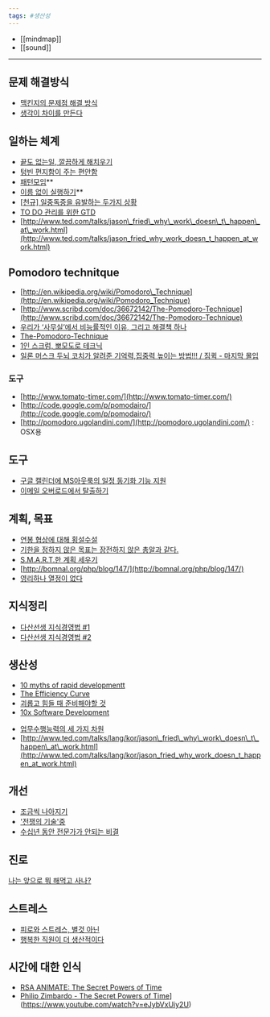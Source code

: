 ```yaml
---
tags: #생산성 
---
```


* [[mindmap]]
* [[sound]]
----

## 문제 해결방식
- [맥킨지의 문제점 해결 방식](http://www.emh.co.kr/xhtml/mckinsey_way.html "맥킨지의 문제점 해결 방식")
- [생각이 차이를 만든다](http://inuit.co.kr/1578 "http://inuit.co.kr/1578")

## 일하는 체계
- [끝도 없는일, 깔끔하게 해치우기](http://inuit.co.kr/1496 "http://inuit.co.kr/1496")
- [텅빈 편지함이 주는 편안함](http://twiny.tistory.com/2590 "http://twiny.tistory.com/2590")
- [패턴모임](http://www.onoffmix.com/e/only2u4u/149 "http://www.onoffmix.com/e/only2u4u/149")**
- [이름 없이 실행하기](http://ahastudio.com/note/PatternWriting2007 "http://ahastudio.com/note/PatternWriting2007")**
- [[천규] 일중독증을 유발하는 두가지 상황](http://yunsunghan.tistory.com/222 "http://yunsunghan.tistory.com/222")
- [TO DO 관리를 위한 GTD](http://www.smartplace.kr/blog_post_330.aspx "http://www.smartplace.kr/blog_post_330.aspx")
- [http://www.ted.com/talks/jason\_fried\_why\_work\_doesn\_t\_happen\_at\_work.html](http://www.ted.com/talks/jason_fried_why_work_doesn_t_happen_at_work.html)

## Pomodoro technitque
- [http://en.wikipedia.org/wiki/Pomodoro\_Technique](http://en.wikipedia.org/wiki/Pomodoro_Technique)
- [http://www.scribd.com/doc/36672142/The-Pomodoro-Technique](http://www.scribd.com/doc/36672142/The-Pomodoro-Technique)
- [우리가 ‘사무실’에서 비능률적인 이유, 그리고 해결책 하나](http://www.talk-with-hani.com/archives/1136 "http://www.talk-with-hani.com/archives/1136")
- [The-Pomodoro-Technique](http://www.scribd.com/doc/36672142/The-Pomodoro-Technique)
- [1인 스크럼, 뽀모도로 테크닉](http://gl3d.net/entry/1%EC%9D%B8-%EC%8A%A4%ED%81%AC%EB%9F%BC-%EB%BD%80%EB%AA%A8%EB%8F%84%EB%A1%9C-%ED%85%8C%ED%81%AC%EB%8B%89 "http://gl3d.net/entry/1%EC%9D%B8-%EC%8A%A4%ED%81%AC%EB%9F%BC-%EB%BD%80%EB%AA%A8%EB%8F%84%EB%A1%9C-%ED%85%8C%ED%81%AC%EB%8B%89")
- [일론 머스크 두뇌 코치가 알려준 기억력,집중력 높이는 방법!!! / 짐퀵 - 마지막 몰입](https://www.youtube.com/watch?v=JSSFhLWfrWc)

### 도구
- [http://www.tomato-timer.com/](http://www.tomato-timer.com/)
- [http://code.google.com/p/pomodairo/](http://code.google.com/p/pomodairo/)
- [http://pomodoro.ugolandini.com/](http://pomodoro.ugolandini.com/) : OSX용

## 도구
- [구글 캘린더에 MS아웃룩의 일정 동기화 기능 지원](http://okjsp.tistory.com/1165643360 "http://okjsp.tistory.com/1165643360")
- [이메일 오버로드에서 탈출하기](http://www.talk-with-hani.com/archives/753 "http://www.talk-with-hani.com/archives/753")

## 계획, 목표
- [연봉 협상에 대해 횡설수설](http://kaistizen.net/EE/index.php/weblog/comments/a_bit_of_thought_about_salary_negotiation/ "http://kaistizen.net/EE/index.php/weblog/comments/a_bit_of_thought_about_salary_negotiation/")
- [기한을 정하지 않은 목표는 장전하지 않은 총알과 같다.](http://moai.tistory.com/652 "http://moai.tistory.com/652")
- [S.M.A.R.T.한 계획 세우기](http://www.zdnet.co.kr/itbiz/column/hotissue/0,39030451,39135710,00.htm "http://www.zdnet.co.kr/itbiz/column/hotissue/0,39030451,39135710,00.htm")
- [http://bomnal.org/php/blog/147/](http://bomnal.org/php/blog/147/)
- [영리하나 열정이 없다](http://agile.egloos.com/5304902 "http://agile.egloos.com/5304902")

## 지식정리
- [다산선생 지식경영법 \#1](http://cbiscuit.info/119 "http://cbiscuit.info/119")
- [다산선생 지식경영법 \#2](http://cbiscuit.info/120 "http://cbiscuit.info/120")

## 생산성
- [10 myths of rapid developmentt](http://www.iturls.com/Expert/steve/myths.ppt "10 myths of rapid development")
- [The Efficiency Curve](http://ahntaehyuck.tistory.com/222 "The Efficiency Curve")
- [괴롭고 힘들 때 준비해야할 것](http://sunnykwak.egloos.com/3517798 "괴롭고 힘들 때 준비해야할 것")
- [10x Software Development](http://blogs.construx.com/blogs/stevemcc/archive/2008/03/27/productivity-variations-among-software-developers-and-teams-the-origin-of-quot-10x-quot.aspx "http://blogs.construx.com/blogs/stevemcc/archive/2008/03/27/productivity-variations-among-software-developers-and-teams-the-origin-of-quot-10x-quot.aspx")
* [업무수행능력의 세 가지 차원](http://younghoe.info/949 "http://younghoe.info/949")
* [http://www.ted.com/talks/lang/kor/jason\_fried\_why\_work\_doesn\_t\_happen\_at\_work.html](http://www.ted.com/talks/lang/kor/jason_fried_why_work_doesn_t_happen_at_work.html)

## 개선
- [조금씩 나아지기](http://younghoe.info/1057 "http://younghoe.info/1057")
- ['전쟁의 기술'중](http://yunsunghan.tistory.com/451 "http://yunsunghan.tistory.com/451")
- [수십년 동안 전문가가 안되는 비결](http://agile.egloos.com/5166038 "http://agile.egloos.com/5166038")

## 진로
[나는 앞으로 뭐 해먹고 사나?](http://agile.egloos.com/4570504 "http://agile.egloos.com/4570504")

## 스트레스
- [피로와 스트레스, 별것 아닌](http://jamestic.egloos.com/2074297 "http://jamestic.egloos.com/2074297")
- [행복한 직원이 더 생산적이다](http://www.talk-with-hani.com/archives/1727)

## 시간에 대한 인식
- [RSA ANIMATE: The Secret Powers of Time](https://www.youtube.com/watch?v=A3oIiH7BLmg)
- [Philip Zimbardo - The Secret Powers of Time](https://www.youtube.com/@rsaorg)](https://www.youtube.com/watch?v=eJybVxUiy2U)
